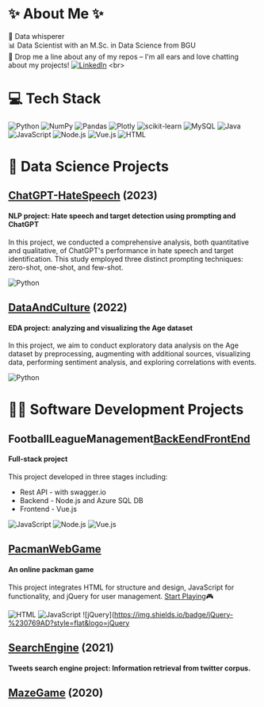 # ✨ About Me  ✨
🌟 Data whisperer <br>
📊 Data Scientist with an M.Sc. in Data Science from BGU <br>
💬 Drop me a line about any of my repos – I'm all ears and love chatting about my projects! [![LinkedIn](https://img.shields.io/badge/LinkedIn-%230077B5.svg?logo=linkedin&logoColor=white)]([https://linkedin.com/in/nitzan-barzilay](https://www.linkedin.com/in/shahar-shcheranski/)) <br>

# 💻 Tech Stack
![Python](https://img.shields.io/badge/Python-3670A0?style=flat&logo=Python&logoColor=ffdd54)  ![NumPy](https://img.shields.io/badge/Numpy-%23013243.svg?style=flat&logo=Numpy&logoColor=white) ![Pandas](https://img.shields.io/badge/Pandas-%23150458.svg?style=flat&logo=pandas&logoColor=white) ![Plotly](https://img.shields.io/badge/Plotly-%233F4F75.svg?style=flat&logo=Plotly&logoColor=white) ![scikit-learn](https://img.shields.io/badge/scikit--learn-%23F7931E.svg?style=flat&logo=scikit-learn&logoColor=white) ![MySQL](https://img.shields.io/badge/MySql-%2300f.svg?style=flat&logo=mysql&logoColor=white) ![Java](https://img.shields.io/badge/Java-3670A0.svg?style=flat&logo=java&logoColor=white) ![JavaScript](https://img.shields.io/badge/javascript-%23F7DF1E?style=flat&logo=javascript&logoColor=white
) ![Node.js](https://img.shields.io/badge/Node.js-grey?style=flat&logo=Node.js
) ![Vue.js](https://img.shields.io/badge/Vue.js-white?style=flat&logo=vue.js) ![HTML](https://img.shields.io/badge/html-%23E34F26?style=flat&logo=html
)

# 🔎 Data Science Projects

## [ChatGPT-HateSpeech](https://github.com/ShaharShc/ChatGPT-HateSpeech) (2023)
#### NLP project: Hate speech and target detection using prompting and ChatGPT
In this project, we conducted a comprehensive analysis, both quantitative and qualitative, of ChatGPT's performance in hate speech and target identification. This study employed three distinct prompting techniques: zero-shot, one-shot, and few-shot.

![Python](https://img.shields.io/badge/python-3670A0?style=flat&logo=python&logoColor=ffdd54) 

## [DataAndCulture](https://github.com/ShaharShc/DataAndCulture) (2022)
#### EDA project: analyzing and visualizing the Age dataset
In this project, we aim to conduct exploratory data analysis on the Age dataset by preprocessing, augmenting with additional sources, visualizing data, performing sentiment analysis, and exploring correlations with events.

![Python](https://img.shields.io/badge/python-3670A0?style=flat&logo=python&logoColor=ffdd54) 


# 👩‍💻 Software Development Projects

## FootballLeagueManagement[BackEend](https://github.com/ShaharShc/FootballLeagueManagement-BackEnd)[FrontEnd](https://github.com/ShaharShc/FootballLeagueManagement-FrontEnd)
#### Full-stack project
This project developed in three stages including:
- Rest API - with swagger.io
- Backend - Node.js and Azure SQL DB
- Frontend - Vue.js

![JavaScript](https://img.shields.io/badge/javascript-%23F7DF1E?style=flat&logo=javascript&logoColor=white
) ![Node.js](https://img.shields.io/badge/Node.js-grey?style=flat&logo=Node.js) ![Vue.js](https://img.shields.io/badge/Vue.js-white?style=flat&logo=vue.js)


## [PacmanWebGame](https://github.com/ShaharShc/PacmanWebGame)
#### An online packman game
This project integrates HTML for structure and design, JavaScript for functionality, and jQuery for user management.
[Start Playing](https://web-development-environments-2021.github.io/Assignment2_205890320_313326985)🎮

![HTML](https://img.shields.io/badge/html-%23E34F26?style=flat&logo=html) ![JavaScript](https://img.shields.io/badge/javascript-%23F7DF1E?style=flat&logo=javascript&logoColor=white
) ![jQuery](https://img.shields.io/badge/jQuery-%230769AD?style=flat&logo=jQuery


## [SearchEngine](https://github.com/ShaharShc/SearchEngine) (2021)
#### Tweets search engine project: Information retrieval from twitter corpus.

## [MazeGame](https://github.com/ShaharShc/MazeGame) (2020)



<!--
**ShaharShc/ShaharShc** is a ✨ _special_ ✨ repository because its `README.md` (this file) appears on your GitHub profile.

Here are some ideas to get you started:

- 🔭 I’m currently working on ...
- 🌱 I’m currently learning ...
- 👯 I’m looking to collaborate on ...
- 🤔 I’m looking for help with ...
- 💬 Ask me about ...
- 📫 How to reach me: ...

-->

